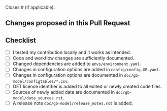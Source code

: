 Closes # (if applicable).

## Changes proposed in this Pull Request


## Checklist

- [ ] I tested my contribution locally and it works as intended.
- [ ] Code and workflow changes are sufficiently documented.
- [ ] Changed dependencies are added to `envs/environment.yaml`.
- [ ] Changes in configuration options are added in `config/config.GB.yaml`.
- [ ] Changes in configuration options are documented in `doc/gb-model/configtables/*.csv`.
- [ ] OET license identifier is added to all edited or newly created code files.
- [ ] Sources of newly added data are documented in `doc/gb-model/data_sources.rst`.
- [ ] A release note `doc/gb-model/release_notes.rst` is added.